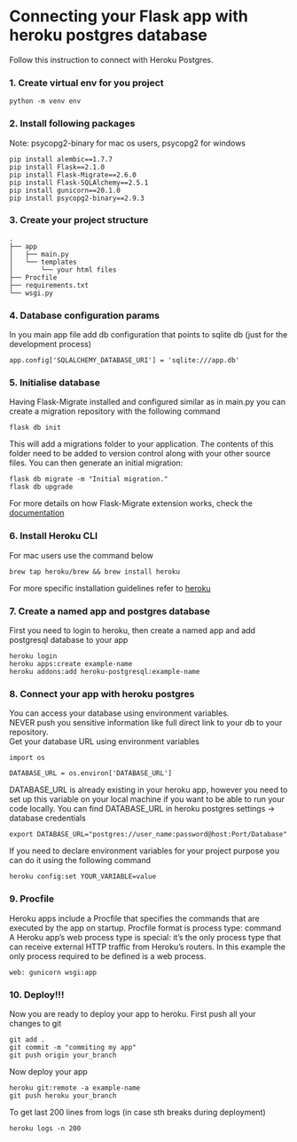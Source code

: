 # Connecting your Flask app with heroku postgres database

Follow this instruction to connect with Heroku Postgres.

### 1. Create virtual env for you project
```{bash}
python -m venv env
```

### 2. Install following packages
Note: psycopg2-binary for mac os users, psycopg2 for windows
```{bash}
pip install alembic==1.7.7
pip install Flask==2.1.0
pip install Flask-Migrate==2.6.0
pip install Flask-SQLAlchemy==2.5.1
pip install gunicorn==20.1.0
pip install psycopg2-binary==2.9.3
```
### 3. Create your project structure
```
.
├── app
│   ├── main.py
│   └── templates
│       └── your html files
├── Procfile
├── requirements.txt
└── wsgi.py
```

### 4. Database configuration params
In you main app file add db configuration that points to sqlite db
(just for the development process)
```{python}
app.config['SQLALCHEMY_DATABASE_URI'] = 'sqlite:///app.db'
```
### 5. Initialise database
Having Flask-Migrate installed and configured similar as in main.py you can create a migration repository with the following command
```{bash}
flask db init
```
This will add a migrations folder to your application. The contents of this folder need to be added to version control along with your other source files.
You can then generate an initial migration:
```{bash}
flask db migrate -m "Initial migration."
flask db upgrade
```
For more details on how Flask-Migrate extension works, check the [documentation](https://flask-migrate.readthedocs.io/en/latest/)
### 6. Install Heroku CLI
For mac users use the command below
```{bash}
brew tap heroku/brew && brew install heroku
```
For  more specific installation guidelines refer to [heroku](https://devcenter.heroku.com/articles/heroku-cli#install-the-heroku-cli)

### 7. Create a named app and postgres database
First you need to login to heroku, then create a named app and add postgresql database to your app
```{bash}
heroku login
heroku apps:create example-name
heroku addons:add heroku-postgresql:example-name
```

### 8. Connect your app with heroku postgres
You can access your database using environment variables.<br>
NEVER push you sensitive information like full direct link to your db to your repository.<br>
Get your database URL using environment variables
```{python}
import os

DATABASE_URL = os.environ['DATABASE_URL']
```
DATABASE_URL is already existing in your heroku app, however you need to set up this variable on your local machine if you want to be able to run your code locally.
You can find DATABASE_URL in heroku postgres settings -> database credentials
```{bash}
export DATABASE_URL="postgres://user_name:password@host:Port/Database"
```

If you need to declare environment variables for your project purpose you can do it using the following command
```{bash}
heroku config:set YOUR_VARIABLE=value
```
### 9. Procfile
Heroku apps include a Procfile that specifies the commands that are executed by the app on startup.
Procfile format is process type: command
A Heroku app’s web process type is special: it’s the only process type that can receive external HTTP traffic from Heroku’s routers.
In this example the only process required to be defined is a web process.
```
web: gunicorn wsgi:app
```

### 10. Deploy!!!
Now you are ready to deploy your app to heroku.
First push all your changes to git
```
git add .
git commit -m "commiting my app"
git push origin your_branch
```
Now deploy your app
```
heroku git:remote -a example-name
git push heroku your_branch
```

To get last 200 lines from logs (in case sth breaks during deployment)
```
heroku logs -n 200
```